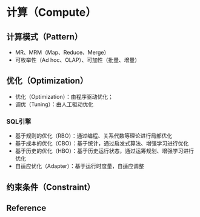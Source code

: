 # 计算（Compute）

## 计算模式（Pattern）

- MR、MRM（Map、Reduce、Merge）
- 可枚举性（Ad hoc、OLAP）、可加性（批量、增量<State>）

## 优化（Optimization）

- 优化（Optimization）：由程序驱动优化；
- 调优（Tuning）：由人工驱动优化

### SQL引擎

- 基于规则的优化（RBO）：通过编程、关系代数等理论进行局部优化
- 基于成本的优化（CBO）：基于统计，通过启发式算法、增强学习进行优化
- 基于历史的优化（HBO）：基于历史运行状态，通过运筹规划、增强学习进行优化
- 自适应优化（Adapter）：基于运行时度量，自适应调整

## 约束条件（Constraint）


## Reference